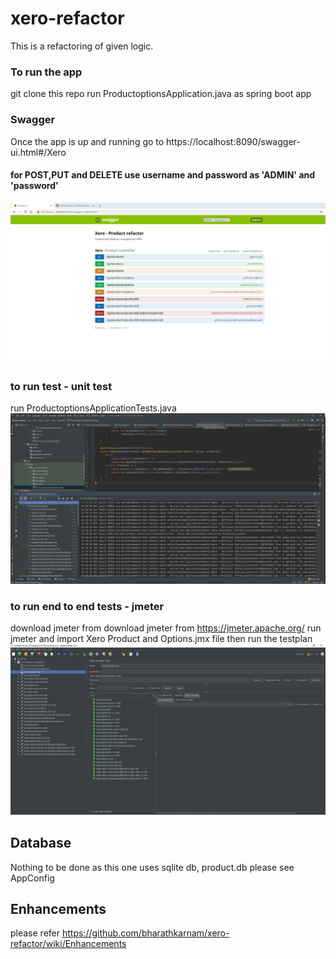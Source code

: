 # xero-refactor

This is a refactoring of given logic.

### To run the app
git clone this repo
run ProductoptionsApplication.java as spring boot app

### Swagger
Once the app is up and running go to https://localhost:8090/swagger-ui.html#/Xero 
#### for POST,PUT and DELETE use username and password as 'ADMIN' and 'password'
![](https://github.com/bharathkarnam/xero-refactor/blob/master/img/c3.JPG)

### to run test - unit test
run ProductoptionsApplicationTests.java 
![](https://github.com/bharathkarnam/xero-refactor/blob/master/img/c2.JPG)

### to run end to end tests - jmeter
download jmeter from download jmeter from https://jmeter.apache.org/
run jmeter and import Xero Product and Options.jmx file then run the testplan
![](https://github.com/bharathkarnam/xero-refactor/blob/master/img/c1.JPG)

## Database
Nothing to be done as this one uses sqlite db, product.db
please see AppConfig

## Enhancements
please refer https://github.com/bharathkarnam/xero-refactor/wiki/Enhancements 
